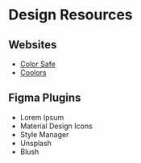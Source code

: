 # Design Resources

## Websites

* [Color Safe](https://colorsafe.co)
* [Coolors](https://coolors.co)

## Figma Plugins

* Lorem Ipsum
* Material Design Icons
* Style Manager
* Unsplash
* Blush

